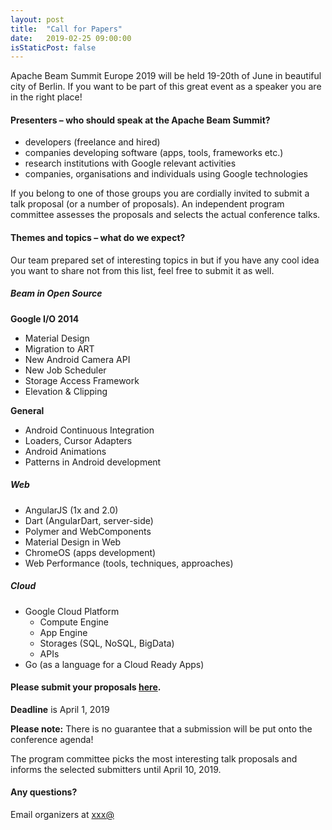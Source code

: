 ```yaml
---
layout: post
title:  "Call for Papers"
date:   2019-02-25 09:00:00
isStaticPost: false
---
```

Apache Beam Summit Europe 2019 will be held 19-20th of June in beautiful city of Berlin. If you want to be part of this great event as a speaker you are in the right place!

#### Presenters – who should speak at the Apache Beam Summit?

* developers (freelance and hired)
* companies developing software (apps, tools, frameworks etc.)
* research institutions with Google relevant activities
* companies, organisations and individuals using Google technologies

If you belong to one of those groups you are cordially invited to submit a talk proposal (or a number of proposals). An independent program committee assesses the proposals and selects the actual conference talks.<br/>

#### Themes and topics – what do we expect?
Our team prepared set of interesting topics in but if you have any cool idea you want to share not from this list, feel free to submit it as well.

##### Beam in Open Source

__Google I/O 2014__

* Material Design
* Migration to ART
* New Android Camera API
* New Job Scheduler
* Storage Access Framework
* Elevation & Clipping

__General__

* Android Continuous Integration
* Loaders, Cursor Adapters
* Android Animations
* Patterns in Android development

##### Web

* AngularJS (1x and 2.0)
* Dart (AngularDart, server-side)
* Polymer and WebComponents
* Material Design in Web
* ChromeOS (apps development)
* Web Performance (tools, techniques, approaches)


##### Cloud

* Google Cloud Platform
  * Compute Engine
  * App Engine
  * Storages (SQL, NoSQL, BigData)
  * APIs
* Go (as a language for a Cloud Ready Apps)


#### Please submit your proposals [here](https://forms.gle/o9kquPmb5jCLs4gh7).
__Deadline__ is April 1, 2019

__Please note:__ There is no guarantee that a submission will be put onto the conference agenda!<br/>

The program committee picks the most interesting talk proposals and informs the selected submitters until April 10, 2019.<br/>

#### Any questions? 
Email organizers at [xxx@](mailto:devfest@gdg.org.ua)
